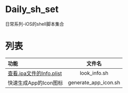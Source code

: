 # Daily_sh_set
日常系列-iOS的shell脚本集合

# 列表

|功能|文件名|
|:--|:-:|
|[查看.ipa文件的Info.plist](https://ishepherdminer.github.io/2016/11/30/shell脚本查看-ipa文件的Info-plist/) | look_info.sh |
|快速生成App的Icon图标|generate_app_icon.sh


